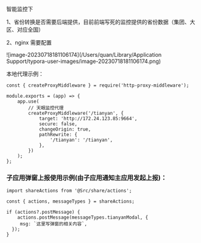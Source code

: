 智能监控下

1、省份转换是否需要后端提供，目前前端写死的监控提供的省份数据（集团、大区、对应全国）

2、nginx 需要配置

![image-20230718181106174](/Users/quan/Library/Application Support/typora-user-images/image-20230718181106174.png)

本地代理示例：

```nginx
const { createProxyMiddleware } = require('http-proxy-middleware');

module.exports = (app) => {
    app.use(
        // 天眼监控代理
        createProxyMiddleware('/tianyan', {
            target: 'http://172.24.123.85:9664',
            secure: false,
            changeOrigin: true,
            pathRewrite: {
                '/tianyan': '/tianyan',
            },
        })
    );
};

```



### 子应用弹窗上报使用示例(由子应用通知主应用发起上报)：

```react
import shareActions from '@Src/share/actions';

const { actions, messageTypes } = shareActions;

if (actions?.postMessage) {
	actions.postMessage(messageTypes.tianyanModal, {
     msg: `这里写弹窗的相关内容`,
  });
}
```



